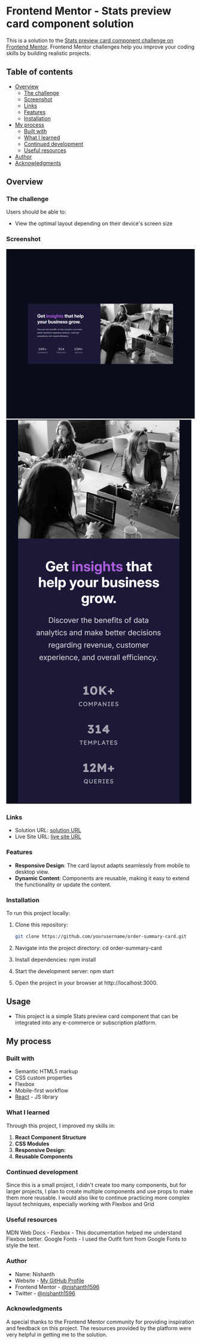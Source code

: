 # Frontend Mentor - Stats preview card component solution

This is a solution to the [Stats preview card component challenge on Frontend Mentor](https://www.frontendmentor.io/challenges/stats-preview-card-component-8JqbgoU62). Frontend Mentor challenges help you improve your coding skills by building realistic projects.

## Table of contents

- [Overview](#overview)
  - [The challenge](#the-challenge)
  - [Screenshot](#screenshot)
  - [Links](#links)
  - [Features](#Features)
  - [Installation](#Installation)
- [My process](#my-process)
  - [Built with](#built-with)
  - [What I learned](#what-i-learned)
  - [Continued development](#continued-development)
  - [Useful resources](#useful-resources)
- [Author](#author)
- [Acknowledgments](#acknowledgments)

## Overview

### The challenge

Users should be able to:

- View the optimal layout depending on their device's screen size

### Screenshot

![Mobile view](./screenshot.png)
![Desktop view](./screenshot1.png)

### Links

- Solution URL: [solution URL](https://your-solution-url.com)
- Live Site URL: [live site URL](https://your-live-site-url.com)

### Features

- **Responsive Design**: The card layout adapts seamlessly from mobile to desktop view.
- **Dynamic Content**: Components are reusable, making it easy to extend the functionality or update the content.

### Installation

To run this project locally:

1. Clone this repository:

   ```bash
   git clone https://github.com/yourusername/order-summary-card.git
   ```

2. Navigate into the project directory:
   cd order-summary-card

3. Install dependencies:
   npm install

4. Start the development server:
   npm start

5. Open the project in your browser at http://localhost:3000.

## Usage

- This project is a simple Stats preview card component that can be integrated into any e-commerce or subscription platform.

## My process

### Built with

- Semantic HTML5 markup
- CSS custom properties
- Flexbox
- Mobile-first workflow
- [React](https://reactjs.org/) - JS library

### What I learned

Through this project, I improved my skills in:

1. **React Component Structure**
2. **CSS Modules**
3. **Responsive Design:**
4. **Reusable Components**

### Continued development

Since this is a small project, I didn't create too many components, but for larger projects, I plan to create multiple components and use props to make them more reusable. I would also like to continue practicing more complex layout techniques, especially working with Flexbox and Grid

### Useful resources

MDN Web Docs - Flexbox - This documentation helped me understand Flexbox better.
Google Fonts - I used the Outfit font from Google Fonts to style the text.

### Author

- Name: Nishanth
- Website - [My GitHub Profile](https://github.com/nishanth1596)
- Frontend Mentor - [@nishanth1596](https://www.frontendmentor.io/profile/nishanth1596)
- Twitter - [@nishanth1596](https://x.com/nishanth1596)

### Acknowledgments

A special thanks to the Frontend Mentor community for providing inspiration and feedback on this project. The resources provided by the platform were very helpful in getting me to the solution.
